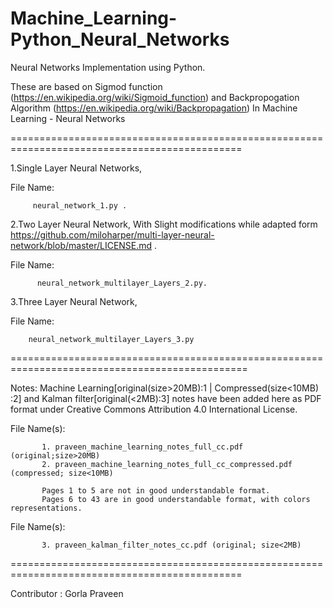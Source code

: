 # Machine_Learning-Python_Neural_Networks
Neural Networks Implementation using Python.

These are based on Sigmod function (https://en.wikipedia.org/wiki/Sigmoid_function) and Backpropogation Algorithm (https://en.wikipedia.org/wiki/Backpropagation) In Machine Learning - Neural Networks


==============================================================================================


1.Single Layer Neural Networks,
      

File Name:


         neural_network_1.py .

2.Two Layer Neural Network, With Slight modifications while adapted form  https://github.com/miloharper/multi-layer-neural-network/blob/master/LICENSE.md . 


File Name:


          neural_network_multilayer_Layers_2.py.



3.Three Layer Neural Network, 


File Name:


        neural_network_multilayer_Layers_3.py

===============================================================================================


Notes: Machine Learning[original(size>20MB):1 | Compressed(size<10MB) :2] and Kalman filter[original(<2MB):3] notes have been added here as PDF format under
         Creative Commons Attribution 4.0 International License.

File Name(s): 

           
           1. praveen_machine_learning_notes_full_cc.pdf                (original;size>20MB)
           2. praveen_machine_learning_notes_full_cc_compressed.pdf     (compressed; size<10MB)

           Pages 1 to 5 are not in good understandable format. 
           Pages 6 to 43 are in good understandable format, with colors representations.

File Name(s):

           3. praveen_kalman_filter_notes_cc.pdf (original; size<2MB)


==============================================================================================

Contributor : Gorla Praveen
